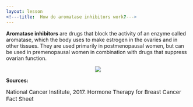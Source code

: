 ```yaml
---
layout: lesson
<!---title:  How do aromatase inhibitors work?---> 
---
```


**Aromatase inhibitors** are drugs that block the activity of an enzyme called aromatase, which the body uses to make estrogen in the ovaries and in other tissues. They are used primarily in postmenopausal women, but can be used in premenopausal women in combination with drugs that suppress ovarian function.

<p align="center">
<!--img src="https://scnslabutsa.github.io/myhthelperEduContent/Images/AI1.png"/-->
<img src="https://scnslabutsa.github.io/myhthelperEduContent/Images/HowAromataseI_work.PNG"/>
</p>

**Sources:**

<span style="font-size:15px;">National Cancer Institute, 2017. Hormone Therapy for Breast Cancer Fact Sheet</span>
